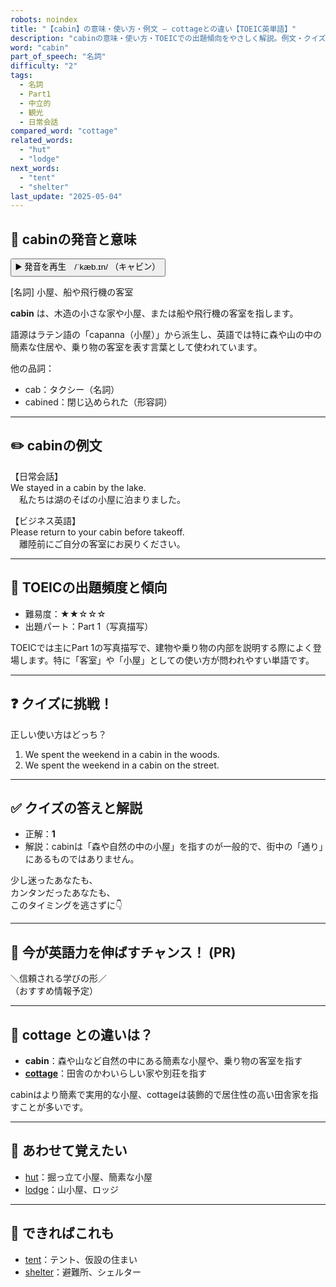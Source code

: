```yaml
---
robots: noindex
title: "【cabin】の意味・使い方・例文 ― cottageとの違い【TOEIC英単語】"
description: "cabinの意味・使い方・TOEICでの出題傾向をやさしく解説。例文・クイズ付きでcottageとの違いもわかりやすく学べます。"
word: "cabin"
part_of_speech: "名詞"
difficulty: "2"
tags:
  - 名詞
  - Part1
  - 中立的
  - 観光
  - 日常会話
compared_word: "cottage"
related_words:
  - "hut"
  - "lodge"
next_words:
  - "tent"
  - "shelter"
last_update: "2025-05-04"
---
```


## 🔰 cabinの発音と意味

<button class="play-audio" onclick="playTTS('cabin')">
  <span class="play-audio-main">
    ▶️ 発音を再生　/ˈkæb.ɪn/
  </span>
  <span class="play-audio-sub">
    （キャビン）
  </span>
</button>

[名詞] 小屋、船や飛行機の客室

**cabin** は、木造の小さな家や小屋、または船や飛行機の客室を指します。

語源はラテン語の「capanna（小屋）」から派生し、英語では特に森や山の中の簡素な住居や、乗り物の客室を表す言葉として使われています。

他の品詞：  
- cab：タクシー（名詞）
- cabined：閉じ込められた（形容詞）

---

## ✏️ cabinの例文

【日常会話】  
We stayed in a cabin by the lake.  
　私たちは湖のそばの小屋に泊まりました。

【ビジネス英語】  
Please return to your cabin before takeoff.  
　離陸前にご自分の客室にお戻りください。

---

## 🎯 TOEICの出題頻度と傾向

- 難易度：★★☆☆☆
- 出題パート：Part 1（写真描写）

TOEICでは主にPart 1の写真描写で、建物や乗り物の内部を説明する際によく登場します。特に「客室」や「小屋」としての使い方が問われやすい単語です。

---

## ❓ クイズに挑戦！

正しい使い方はどっち？

1. We spent the weekend in a cabin in the woods.  
2. We spent the weekend in a cabin on the street.

---

## ✅ クイズの答えと解説

- 正解：**1**
- 解説：cabinは「森や自然の中の小屋」を指すのが一般的で、街中の「通り」にあるものではありません。

少し迷ったあなたも、  
カンタンだったあなたも、  
このタイミングを逃さずに👇️

---

## 🚀 今が英語力を伸ばすチャンス！ (PR)

<div class="info-center">
＼信頼される学びの形／<br>  
（おすすめ情報予定）
</div>

---

## 🤔  cottage との違いは？

- **cabin**：森や山など自然の中にある簡素な小屋や、乗り物の客室を指す
- **[cottage](/word/cottage)**：田舎のかわいらしい家や別荘を指す

cabinはより簡素で実用的な小屋、cottageは装飾的で居住性の高い田舎家を指すことが多いです。

---

## 🧩 あわせて覚えたい

- [hut](/word/hut)：掘っ立て小屋、簡素な小屋
- [lodge](/word/lodge)：山小屋、ロッジ

---

## 📖 できればこれも

- [tent](/word/tent)：テント、仮設の住まい
- [shelter](/word/shelter)：避難所、シェルター

<!-- cvid: aid09_bid44 -->
